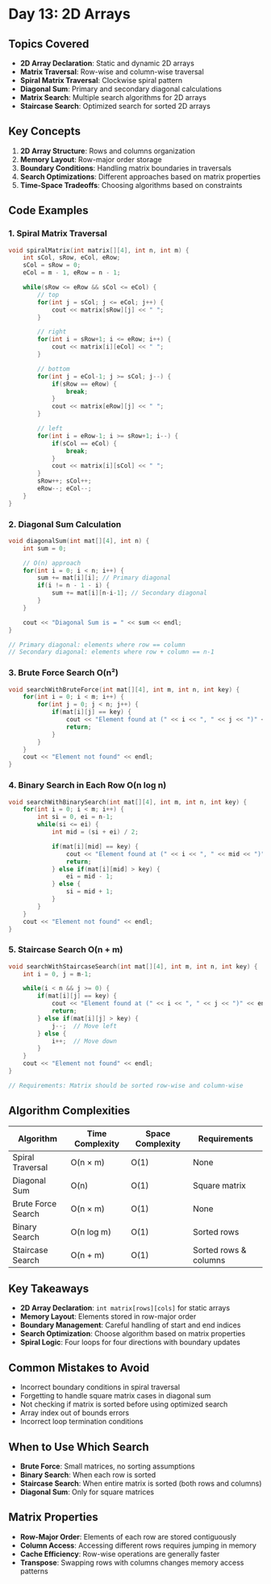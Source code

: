 # Day 13: 2D Arrays

## Topics Covered

- **2D Array Declaration**: Static and dynamic 2D arrays
- **Matrix Traversal**: Row-wise and column-wise traversal
- **Spiral Matrix Traversal**: Clockwise spiral pattern
- **Diagonal Sum**: Primary and secondary diagonal calculations
- **Matrix Search**: Multiple search algorithms for 2D arrays
- **Staircase Search**: Optimized search for sorted 2D arrays

## Key Concepts

1. **2D Array Structure**: Rows and columns organization
2. **Memory Layout**: Row-major order storage
3. **Boundary Conditions**: Handling matrix boundaries in traversals
4. **Search Optimizations**: Different approaches based on matrix properties
5. **Time-Space Tradeoffs**: Choosing algorithms based on constraints

## Code Examples

### 1. Spiral Matrix Traversal

```cpp
void spiralMatrix(int matrix[][4], int n, int m) {
    int sCol, sRow, eCol, eRow;
    sCol = sRow = 0;
    eCol = m - 1, eRow = n - 1;

    while(sRow <= eRow && sCol <= eCol) {
        // top
        for(int j = sCol; j <= eCol; j++) {
            cout << matrix[sRow][j] << " ";
        }

        // right
        for(int i = sRow+1; i <= eRow; i++) {
            cout << matrix[i][eCol] << " ";
        }

        // bottom
        for(int j = eCol-1; j >= sCol; j--) {
            if(sRow == eRow) {
                break;
            }
            cout << matrix[eRow][j] << " ";
        }

        // left
        for(int i = eRow-1; i >= sRow+1; i--) {
            if(sCol == eCol) {
                break;
            }
            cout << matrix[i][sCol] << " ";
        }
        sRow++; sCol++;
        eRow--; eCol--;
    }
}
```

### 2. Diagonal Sum Calculation

```cpp
void diagonalSum(int mat[][4], int n) {
    int sum = 0;

    // O(n) approach
    for(int i = 0; i < n; i++) {
        sum += mat[i][i]; // Primary diagonal
        if(i != n - 1 - i) {
            sum += mat[i][n-i-1]; // Secondary diagonal
        }
    }

    cout << "Diagonal Sum is = " << sum << endl;
}

// Primary diagonal: elements where row == column
// Secondary diagonal: elements where row + column == n-1
```

### 3. Brute Force Search O(n²)

```cpp
void searchWithBruteForce(int mat[][4], int m, int n, int key) {
    for(int i = 0; i < m; i++) {
        for(int j = 0; j < n; j++) {
            if(mat[i][j] == key) {
                cout << "Element found at (" << i << ", " << j << ")" << endl;
                return;
            }
        }
    }
    cout << "Element not found" << endl;
}
```

### 4. Binary Search in Each Row O(n log n)

```cpp
void searchWithBinarySearch(int mat[][4], int m, int n, int key) {
    for(int i = 0; i < m; i++) {
        int si = 0, ei = n-1;
        while(si <= ei) {
            int mid = (si + ei) / 2;

            if(mat[i][mid] == key) {
                cout << "Element found at (" << i << ", " << mid << ")" << endl;
                return;
            } else if(mat[i][mid] > key) {
                ei = mid - 1;
            } else {
                si = mid + 1;
            }
        }
    }
    cout << "Element not found" << endl;
}
```

### 5. Staircase Search O(n + m)

```cpp
void searchWithStaircaseSearch(int mat[][4], int m, int n, int key) {
    int i = 0, j = m-1;

    while(i < n && j >= 0) {
        if(mat[i][j] == key) {
            cout << "Element found at (" << i << ", " << j << ")" << endl;
            return;
        } else if(mat[i][j] > key) {
            j--;  // Move left
        } else {
            i++;  // Move down
        }
    }
    cout << "Element not found" << endl;
}

// Requirements: Matrix should be sorted row-wise and column-wise
```

## Algorithm Complexities

| Algorithm          | Time Complexity | Space Complexity | Requirements          |
| ------------------ | --------------- | ---------------- | --------------------- |
| Spiral Traversal   | O(n × m)        | O(1)             | None                  |
| Diagonal Sum       | O(n)            | O(1)             | Square matrix         |
| Brute Force Search | O(n × m)        | O(1)             | None                  |
| Binary Search      | O(n log m)      | O(1)             | Sorted rows           |
| Staircase Search   | O(n + m)        | O(1)             | Sorted rows & columns |

## Key Takeaways

- **2D Array Declaration**: `int matrix[rows][cols]` for static arrays
- **Memory Layout**: Elements stored in row-major order
- **Boundary Management**: Careful handling of start and end indices
- **Search Optimization**: Choose algorithm based on matrix properties
- **Spiral Logic**: Four loops for four directions with boundary updates

## Common Mistakes to Avoid

- Incorrect boundary conditions in spiral traversal
- Forgetting to handle square matrix cases in diagonal sum
- Not checking if matrix is sorted before using optimized search
- Array index out of bounds errors
- Incorrect loop termination conditions

## When to Use Which Search

- **Brute Force**: Small matrices, no sorting assumptions
- **Binary Search**: When each row is sorted
- **Staircase Search**: When entire matrix is sorted (both rows and columns)
- **Diagonal Sum**: Only for square matrices

## Matrix Properties

- **Row-Major Order**: Elements of each row are stored contiguously
- **Column Access**: Accessing different rows requires jumping in memory
- **Cache Efficiency**: Row-wise operations are generally faster
- **Transpose**: Swapping rows with columns changes memory access patterns
